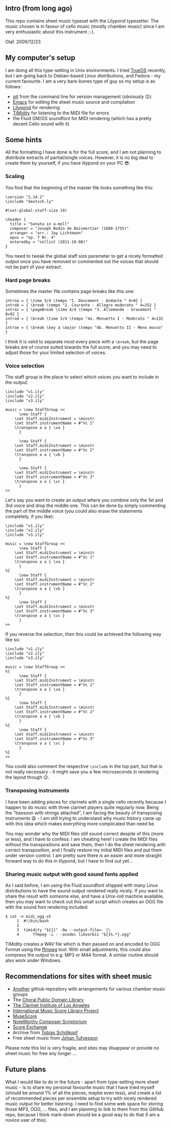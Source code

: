 ## Intro (from long ago)

This repo contains sheet music typeset with the Lilypond typesetter.
The music chosen is in favour of cello music (mostly chamber music)
since I am very enthusiastic about this instrument ;-).

Olaf. 2009/12/23

## My computer's setup

I am doing all this type-setting in Unix environments. I tried
[TrueOS](https://www.trueos.org/) recently, but I am going back to
Debian-based Linux distributions, and Fedora - my current favourite. I
am a very bare-bones type of guy so my setup is as follows:

* [git](https://git-scm.com/) from the command line for version
  management (obviously :wink:)
* [Emacs](https://www.gnu.org/s/emacs/) for editing the sheet music
  source and compilation
* [Lilypond](http://lilypond.org/) for rendering
* [TiMidity](https://sourceforge.net/projects/timidity/) for listening
  to the MIDI file for errors
* the Fluid GM/GS soundfont for MIDI rendering (which has a pretty
  decent Cello sound with it)

## Some hints

All the formatting I have done is for the full score, and I am not
planning to distribute extracts of partial/single voices. However, it
is no big deal to create them by yourself, if you have lilypond on
your PC :sunglasses:.

### Scaling

You find that the beginning of the master file looks something like
this:

    \version "2.14.2"
    \include "deutsch.ly"
    
    #(set-global-staff-size 19)
    
    \header {
      title = "Sonata in a-moll"
      composer = "Joseph Bodin de Boismortier (1689-1755)"
      arranger = "arr.: Jay Lichtmann"
      opus = "op. 7 Nr. 4"
      enteredby = "cellist (2011-10-08)"
    }

You need to tweak the global staff size parameter to get a nicely
formatted output once you have removed or commented out the voices
that should not be part of your extract.

### Hard page breaks

Sometimes the master file contains page breaks like this one:

    introa = { \time 3/4 \tempo "1. Doucement - Andante " 4=92 }
    introb = { \break \tempo "2. Courante - Allegro moderato " 4=152 }
    introc = { \pageBreak \time 4/4 \tempo "3. Allemande - Gravement " 8=92 }
    introd = { \break \time 3/4 \tempo "4a. Menuetto I - Moderato " 4=132 }
    introe = { \break \key a \major \tempo "4b. Menuetto II - Meno mosso" }

I think it is valid to separate most every piece with a `\break`, but
the page breaks are of course suited towards the full score, and you
may need to adjust those for your limited selection of voices.

### Voice selection

The staff group is the place to select which voices you want to
include in the output:

    \include "v1.ily"
    \include "v2.ily"
    \include "v3.ily"
    
    music = \new StaffGroup <<
          \new Staff {
    	\set Staff.midiInstrument = \minstr
    	\set Staff.instrumentName = #"Vc 1"
    	\transpose a a { \va }
          }
    
          \new Staff {
    	\set Staff.midiInstrument = \minstr
    	\set Staff.instrumentName = #"Vc 2"
    	\transpose a a { \vb }
          }
    
          \new Staff {
    	\set Staff.midiInstrument = \minstr
    	\set Staff.instrumentName = #"Vc 3"
    	\transpose a a { \vc }
          }
    >>

Let's say you want to create an output where you combine only the 1st
and 3rd voice and drop the middle one. This can be done by simply
commenting the part of the middle voice (you could also erase the
statements completely, if you like):

    \include "v1.ily"
    \include "v2.ily"
    \include "v3.ily"
    
    music = \new StaffGroup <<
          \new Staff {
    	\set Staff.midiInstrument = \minstr
    	\set Staff.instrumentName = #"Vc 1"
    	\transpose a a { \va }
          }
    %{
          \new Staff {
    	\set Staff.midiInstrument = \minstr
    	\set Staff.instrumentName = #"Vc 2"
    	\transpose a a { \vb }
          }
    %}
          \new Staff {
    	\set Staff.midiInstrument = \minstr
    	\set Staff.instrumentName = #"Vc 3"
    	\transpose a a { \vc }
          }
    >>

If you reverse the selection, then this could be achieved the
following way like so:

    \include "v1.ily"
    \include "v2.ily"
    \include "v3.ily"
    
    music = \new StaffGroup <<
	%{
          \new Staff {
    	\set Staff.midiInstrument = \minstr
    	\set Staff.instrumentName = #"Vc 1"
    	\transpose a a { \va }
          }
    %}
          \new Staff {
    	\set Staff.midiInstrument = \minstr
    	\set Staff.instrumentName = #"Vc 2"
    	\transpose a a { \vb }
          }
    %{
          \new Staff {
    	\set Staff.midiInstrument = \minstr
    	\set Staff.instrumentName = #"Vc 3"
    	\transpose a a { \vc }
          }
    %}
    >>

You could also comment the respective `\include` in the top part, but
that is not really necessary - it might save you a few microseconds in
rendering the layout though :wink:.

### Transposing instruments

I have been adding pieces for clarinets with a single cello recently
because I happen to do music with three clarinet players quite
regularly now. Being the "bassoon with strings attached", I am facing
the beauty of transposing instruments :weary: - I am still trying to
understand why music history came up with this idea which makes
everything more complicated than need be.

You may wonder why the MIDI files still sound correct despite of this
(more or less), and I have to confess: I am cheating here! I create
the MIDI files without the transpositions and save them, then I do the
sheet rendering with correct transposition, and I finally restore my
initial MIDI files and put them under version control. I am pretty
sure there is an easier and more straight forward way to do this in
lilypond, but I have to find out yet...

### Sharing music output with good sound fonts applied

As I said before, I am using the Fluid soundfont shipped with many
Linux distributions to have the sound output rendered really nicely. If you want to share the result with someone else, and have a Unix-oid machine available, then you may want to check out this small script which creates an OGG file with the sound font rendering included:

    $ cat -n midi_ogg.sh
         1	#!/bin/bash
         2	
         3	timidity "${1}" -Ow --output-file=- |\
         4	    ffmpeg -i - -acodec libvorbis "${1%.*}.ogg"

TiMidity creates a WAV file which is then passed on and encoded to OGG
Format using the [ffmpeg](https://www.ffmpeg.org/) tool. With small
adjustments, this could also compress the output to e.g. MP3 or M4A
format. A similar routine should also work under Windows.

## Recommendations for sites with sheet music

* [Another](https://github.com/ma-wallm/musik) github repository with arrangements for various chamber music groups
* The [Choral Public Domain Library](http://www.cpdl.org/)
* [The Clarinet Institute of Los Angeles](https://www.clarinetinstitute.com/free-music.html)
* [International Music Score Library Project](https://imslp.org/)
* [MuseScore](https://musescore.com/sheetmusic?sort=date_uploaded)
* [NoteWorthy Composer Scriptorium](https://nwc-scriptorium.org/dbmain.html)
* [Score Exchange](https://www.scoreexchange.com/)
* Archive from [Tobias Schölkopf](http://www.tobis-notenarchiv.de/)
* Free sheet music from [Johan Tufvesson](https://www.lysator.liu.se/~tuben/scores/)

Please note this list is very fragile, and sites may disappear or provide no sheet music for free any longer ...

## Future plans

What I would like to do in the future - apart from type-setting more
sheet music - is to share my personal favourite music that I have
tried myself (should be around 1% of all the pieces, maybe even less),
and create a list of recommended pieces per ensemble setup to try with
nicely rendered music output for better listening. I need to find some
web space for storing those MP3, OGG, ... files, and I am planning to
link to them from this GitHub repo, because I think mark-down should
be a good way to do that (I am a novice user of this).
